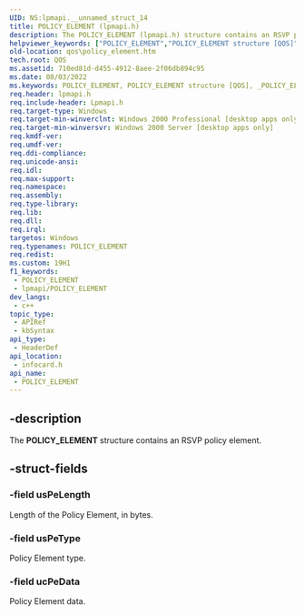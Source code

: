 ```yaml
---
UID: NS:lpmapi.__unnamed_struct_14
title: POLICY_ELEMENT (lpmapi.h)
description: The POLICY_ELEMENT (lpmapi.h) structure contains an RSVP policy element.
helpviewer_keywords: ["POLICY_ELEMENT","POLICY_ELEMENT structure [QOS]","_POLICY_ELEMENT","infocard/POLICY_ELEMENT","qos.policy_element"]
old-location: qos\policy_element.htm
tech.root: QOS
ms.assetid: 710ed81d-d455-4912-8aee-2f06db894c95
ms.date: 08/03/2022
ms.keywords: POLICY_ELEMENT, POLICY_ELEMENT structure [QOS], _POLICY_ELEMENT, infocard/POLICY_ELEMENT, qos.policy_element
req.header: lpmapi.h
req.include-header: Lpmapi.h
req.target-type: Windows
req.target-min-winverclnt: Windows 2000 Professional [desktop apps only]
req.target-min-winversvr: Windows 2000 Server [desktop apps only]
req.kmdf-ver: 
req.umdf-ver: 
req.ddi-compliance: 
req.unicode-ansi: 
req.idl: 
req.max-support: 
req.namespace: 
req.assembly: 
req.type-library: 
req.lib: 
req.dll: 
req.irql: 
targetos: Windows
req.typenames: POLICY_ELEMENT
req.redist: 
ms.custom: 19H1
f1_keywords:
 - POLICY_ELEMENT
 - lpmapi/POLICY_ELEMENT
dev_langs:
 - c++
topic_type:
 - APIRef
 - kbSyntax
api_type:
 - HeaderDef
api_location:
 - infocard.h
api_name:
 - POLICY_ELEMENT
---
```


## -description

The <b>POLICY_ELEMENT</b> structure contains an RSVP policy element.

## -struct-fields

### -field usPeLength

Length of the Policy Element, in bytes.

### -field usPeType

Policy Element type.

### -field ucPeData

Policy Element data.
